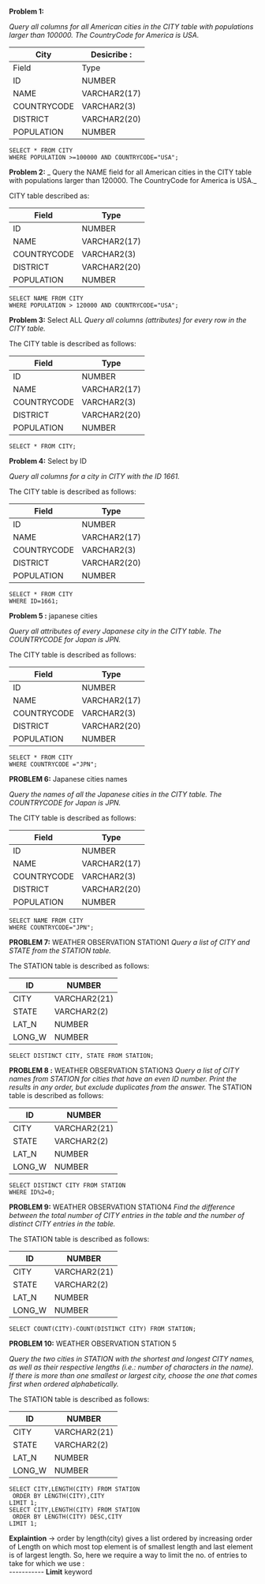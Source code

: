
**Problem 1:**

_Query all columns for all American cities in the CITY table with populations larger than 100000. The CountryCode for America is USA._ 

|City     | Desicribe : |
| ------   | ----------- |
|Field	   |Type			|
|ID		   |NUMBER			|
|NAME	   |VARCHAR2(17)		|
|COUNTRYCODE |VARCHAR2(3)		|
|DISTRICT		|VARCHAR2(20)		|
|POPULATION	 |NUMBER			|
``` mysql
SELECT * FROM CITY
WHERE POPULATION >=100000 AND COUNTRYCODE="USA";
```
**Problem 2:**
_
Query the NAME field for all American cities in the CITY table with populations larger than 120000. The CountryCode for America is USA._

CITY table described as:

|Field		|Type		  |
| -------- | ------------|
|ID		    |NUMBER			|
|NAME		|VARCHAR2(17)	|
|COUNTRYCODE|VARCHAR2(3)	|
|DISTRICT	|VARCHAR2(20)	|
|POPULATION	|NUMBER			|
```mysql
SELECT NAME FROM CITY 
WHERE POPULATION > 120000 AND COUNTRYCODE="USA";
```
**Problem 3:** Select ALL
_Query all columns (attributes) for every row in the CITY table._

The CITY table is described as follows: 

|Field		|Type			|
| -------- | ------------|
|ID		|NUMBER			|
|NAME		|VARCHAR2(17)		|
|COUNTRYCODE	|VARCHAR2(3)		|
|DISTRICT		|VARCHAR2(20)		|
|POPULATION	|NUMBER			|

```mysql
SELECT * FROM CITY;
```
**Problem 4:** Select by ID

_Query all columns for a city in CITY with the ID 1661._

The CITY table is described as follows: 

|Field		|Type			|
| -------- | ------------|
|ID		|NUMBER			|
|NAME		|VARCHAR2(17)		|
|COUNTRYCODE	|VARCHAR2(3)		|
|DISTRICT		|VARCHAR2(20)		|
|POPULATION	|NUMBER			|
```mysql
SELECT * FROM CITY 
WHERE ID=1661;
```
**Problem 5 :** japanese cities

_Query all attributes of every Japanese city in the CITY table. The COUNTRYCODE for Japan is JPN._

The CITY table is described as follows: 

|Field		|Type			|
| -------- | ------------|
|ID		|NUMBER			|
|NAME		|VARCHAR2(17)		|
|COUNTRYCODE	|VARCHAR2(3)		|
|DISTRICT		|VARCHAR2(20)		|
|POPULATION	|NUMBER			|

```mysql
SELECT * FROM CITY 
WHERE COUNTRYCODE ="JPN";
```
**PROBLEM 6:** Japanese cities names

_Query the names of all the Japanese cities in the CITY table. The COUNTRYCODE for Japan is JPN._

The CITY table is described as follows: 

|Field		|Type			|
| -------- | ------------|
|ID		|NUMBER			|
|NAME		|VARCHAR2(17)		|
|COUNTRYCODE	|VARCHAR2(3)		|
|DISTRICT		|VARCHAR2(20)		|
|POPULATION	|NUMBER			|
```mysql
SELECT NAME FROM CITY
WHERE COUNTRYCODE="JPN";
```
**PROBLEM 7:** WEATHER OBSERVATION STATION1
_Query a list of CITY and STATE from the STATION table._

The STATION table is described as follows: 

|ID		|NUMBER			|
| -------- | ------------|
|CITY		|VARCHAR2(21)		|
|STATE		|VARCHAR2(2)		|
|LAT_N		|NUMBER			|
|LONG_W		|NUMBER			|

```mysql
SELECT DISTINCT CITY, STATE FROM STATION;
```
**PROBLEM 8 :** WEATHER OBSERVATION STATION3
_Query a list of CITY names from STATION for cities that have an even ID number. Print the results in any order, but exclude duplicates from the answer._
The STATION table is described as follows:

|ID		|NUMBER			|
| -------- | ------------|
|CITY		|VARCHAR2(21)		|
|STATE		|VARCHAR2(2)		|
|LAT_N		|NUMBER			|
|LONG_W		|NUMBER			|

```mysql
SELECT DISTINCT CITY FROM STATION
WHERE ID%2=0;
```
**PROBLEM 9:** WEATHER OBSERVATION STATION4
_Find the difference between the total number of CITY entries in the table and the number of distinct CITY entries in the table._

The STATION table is described as follows:

|ID		|NUMBER			|
| -------- | ------------|
|CITY		|VARCHAR2(21)		|
|STATE		|VARCHAR2(2)		|
|LAT_N		|NUMBER			|
|LONG_W		|NUMBER			|

```mysql
SELECT COUNT(CITY)-COUNT(DISTINCT CITY) FROM STATION;
```
**PROBLEM 10:** WEATHER OBSERVATION STATION 5

_Query the two cities in STATION with the shortest and longest CITY names, as well as their respective lengths (i.e.: number of characters in the name). If there is more than one smallest or largest city, choose the one that comes first when ordered alphabetically._

The STATION table is described as follows:

|ID		|NUMBER			|
| -------- | ------------|
|CITY		|VARCHAR2(21)		|
|STATE		|VARCHAR2(2)		|
|LAT_N		|NUMBER			|
|LONG_W		|NUMBER			|


```mysql
SELECT CITY,LENGTH(CITY) FROM STATION
 ORDER BY LENGTH(CITY),CITY
LIMIT 1;
SELECT CITY,LENGTH(CITY) FROM STATION
 ORDER BY LENGTH(CITY) DESC,CITY 
LIMIT 1;
```
**Explaintion** -> order by length(city) gives a list ordered by increasing order of Length on which most top element is of smallest length and last element is of largest length.
So, here we require a way to limit the no. of entries to take for which we use :	
-----------	**Limit** keyword 
 